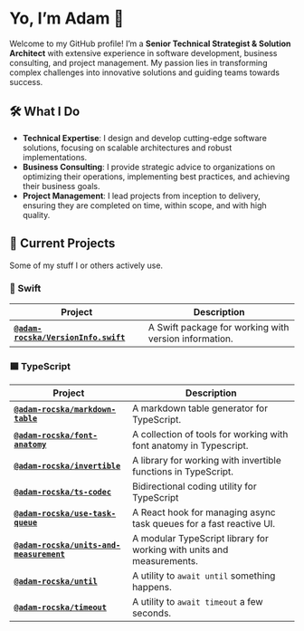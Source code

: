 # Yo, I’m Adam 👋

Welcome to my GitHub profile! I’m a **Senior Technical
Strategist & Solution Architect** with extensive experience
in software development, business consulting, and project
management. My passion lies in transforming complex
challenges into innovative solutions and guiding teams
towards success.

## 🛠️ What I Do

* **Technical Expertise**: I design and develop cutting-edge
  software solutions, focusing on scalable architectures and
  robust implementations.
* **Business Consulting**: I provide strategic advice to
  organizations on optimizing their operations, implementing
  best practices, and achieving their business goals.
* **Project Management**: I lead projects from inception to
  delivery, ensuring they are completed on time, within
  scope, and with high quality.

## 🚀 Current Projects

Some of my stuff I or others actively use.

### 🧡 Swift

| Project                                                                                  | Description                                           |
| ---------------------------------------------------------------------------------------- | ----------------------------------------------------- |
| [**`@adam-rocska/VersionInfo.swift`**](https://github.com/adam-rocska/VersionInfo.swift) | A Swift package for working with version information. |

### 🟦 TypeScript

| Project                                                                                                     | Description                                                           |
| ----------------------------------------------------------------------------------------------------------- | --------------------------------------------------------------------- |
| [**`@adam-rocska/markdown-table`**](https://github.com/adam-rocska/markdown-table-typescript)               | A markdown table generator for TypeScript.                            |
| [**`@adam-rocska/font-anatomy`**](https://github.com/adam-rocska/font-anatomy-typescript)                   | A collection of tools for working with font anatomy in Typescript.    |
| [**`@adam-rocska/invertible`**](https://github.com/adam-rocska/invertible-typescript)                       | A library for working with invertible functions in TypeScript.        |
| [**`@adam-rocska/ts-codec`**](https://github.com/adam-rocska/ts-codec)                                      | Bidirectional coding utility for TypeScript                           |
| [**`@adam-rocska/use-task-queue`**](https://github.com/adam-rocska/use-task-queue)                          | A React hook for managing async task queues for a fast reactive UI.   |
| [**`@adam-rocska/units-and-measurement`**](https://github.com/adam-rocska/units-and-measurement-typescript) | A modular TypeScript library for working with units and measurements. |
| [**`@adam-rocska/until`**](https://github.com/adam-rocska/until-typescript)                 | A utility to `await until` something happens.                         |
| [**`@adam-rocska/timeout`**](https://github.com/adam-rocska/timeout-typescript)               | A utility to `await timeout` a few seconds.                           |

<!--
// Incoming after I open-sourced the last bits of the design system.
📚 Tech Blog

I regularly write about technology trends, development practices, and industry insights. Check out my latest posts:

 • Post Title 1 - A summary of the topic and key takeaways.
 • Post Title 2 - What you can learn from this post and its relevance.
 // Not sure if I should include this section. It might be too much.

🌟 Highlights

 • Open-Source Contributions: Contributed to several projects in the open-source community, including Project Name and Project Name.
 • Certifications: Certification Name, Certification Name.
 • Awards: Recognized for [Achievement/Award] in [Year].
 -->

<!--
**adam-rocska/adam-rocska** is a ✨ _special_ ✨ repository because its `README.md` (this file) appears on your GitHub profile.

Here are some ideas to get you started:

- 🔭 I’m currently working on ...
- 🌱 I’m currently learning ...
- 👯 I’m looking to collaborate on ...
- 🤔 I’m looking for help with ...
- 💬 Ask me about ...
- 📫 How to reach me: ...
- 😄 Pronouns: ...
- ⚡ Fun fact: ...
-->
